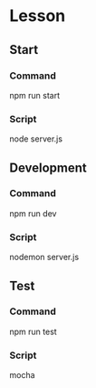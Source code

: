 # Lesson

## Start 
### Command
 npm run start 
### Script
 node server.js

## Development
### Command 
 npm run dev
### Script
 nodemon server.js

 ## Test
### Command 
 npm run test
### Script
  mocha
